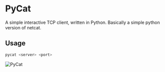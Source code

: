 # PyCat

A simple interactive TCP client, written in Python. Basically a simple python version of netcat.

## Usage

```bash
pycat <server> <port>
```

![PyCat](./pycat.png)
